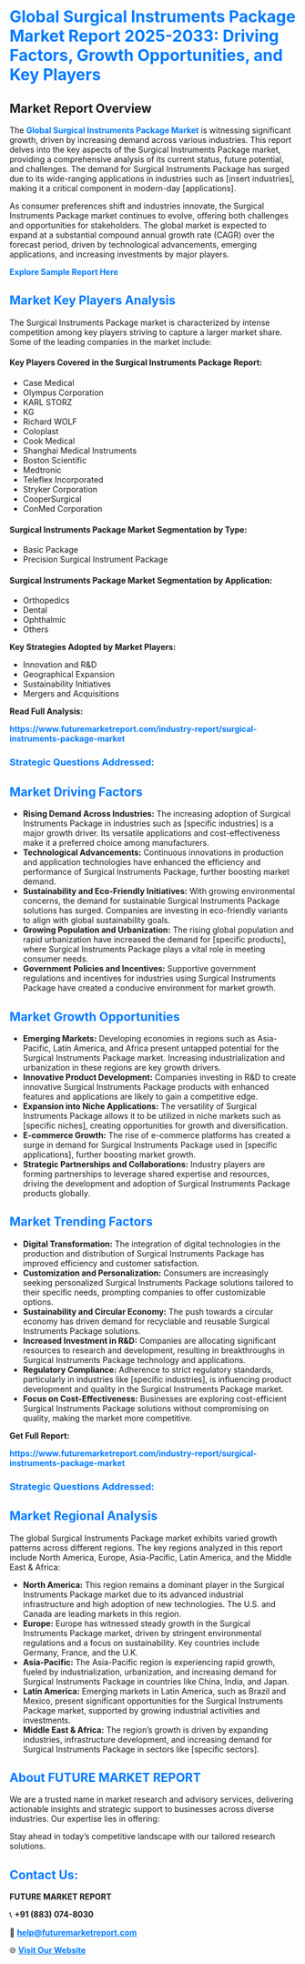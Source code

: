 <h1 style="color: #007BFF;">Global Surgical Instruments Package Market Report 2025-2033: Driving Factors, Growth Opportunities, and Key Players</h1>

<section id="overview">
<h2>Market Report Overview</h2>
<p>The <a href="https://www.futuremarketreport.com/industry-report/surgical-instruments-package-market" style="color: #007BFF; text-decoration: none;"><strong>Global Surgical Instruments Package Market</strong></a> is witnessing significant growth, driven by increasing demand across various industries. This report delves into the key aspects of the Surgical Instruments Package market, providing a comprehensive analysis of its current status, future potential, and challenges. The demand for Surgical Instruments Package has surged due to its wide-ranging applications in industries such as [insert industries], making it a critical component in modern-day [applications].</p>
<p>As consumer preferences shift and industries innovate, the Surgical Instruments Package market continues to evolve, offering both challenges and opportunities for stakeholders. The global market is expected to expand at a substantial compound annual growth rate (CAGR) over the forecast period, driven by technological advancements, emerging applications, and increasing investments by major players.</p>
</section>

<section id="overview">
<p><a href="https://www.futuremarketreport.com/request-sample/reportId=109617" style="color: #007BFF; text-decoration: none;"><strong>Explore Sample Report Here</strong></a></p>
</section>

<section id="key-players">
<h2 style="color: #007BFF;">Market Key Players Analysis</h2>
<p>The Surgical Instruments Package market is characterized by intense competition among key players striving to capture a larger market share. Some of the leading companies in the market include:</p>
<h4>Key Players Covered in the Surgical Instruments Package Report:</h4>
<ul><li>Case Medical</li><li>Olympus Corporation</li><li>KARL STORZ</li><li>KG</li><li>Richard WOLF</li><li>Coloplast</li><li>Cook Medical</li><li>Shanghai Medical Instruments</li><li>Boston Scientific</li><li>Medtronic</li><li>Teleflex Incorporated</li><li>Stryker Corporation</li><li>CooperSurgical</li><li>ConMed Corporation</li></ul>
<h4>Surgical Instruments Package Market Segmentation by Type:</h4>
<ul><li>Basic Package</li><li>Precision Surgical Instrument Package</li></ul>

<h4>Surgical Instruments Package Market Segmentation by Application:</h4>
<ul><li>Orthopedics</li><li>Dental</li><li>Ophthalmic</li><li>Others</li></ul>
<p><strong>Key Strategies Adopted by Market Players:</strong></p>
<ul>
<li>Innovation and R&D</li>
<li>Geographical Expansion</li>
<li>Sustainability Initiatives</li>
<li>Mergers and Acquisitions</li>
</ul>
</section>

<section>
<p><strong>Read Full Analysis: </strong></p><a href="https://www.futuremarketreport.com/industry-report/surgical-instruments-package-market" style="color: #007BFF; text-decoration: none;"><strong>https://www.futuremarketreport.com/industry-report/surgical-instruments-package-market</strong></a>
<h3 style="color: #007BFF;">Strategic Questions Addressed:</h3>
</section>

<section id="driving-factors">
<h2 style="color: #007BFF;">Market Driving Factors</h2>
<ul>
<li><strong>Rising Demand Across Industries:</strong> The increasing adoption of Surgical Instruments Package in industries such as [specific industries] is a major growth driver. Its versatile applications and cost-effectiveness make it a preferred choice among manufacturers.</li>
<li><strong>Technological Advancements:</strong> Continuous innovations in production and application technologies have enhanced the efficiency and performance of Surgical Instruments Package, further boosting market demand.</li>
<li><strong>Sustainability and Eco-Friendly Initiatives:</strong> With growing environmental concerns, the demand for sustainable Surgical Instruments Package solutions has surged. Companies are investing in eco-friendly variants to align with global sustainability goals.</li>
<li><strong>Growing Population and Urbanization:</strong> The rising global population and rapid urbanization have increased the demand for [specific products], where Surgical Instruments Package plays a vital role in meeting consumer needs.</li>
<li><strong>Government Policies and Incentives:</strong> Supportive government regulations and incentives for industries using Surgical Instruments Package have created a conducive environment for market growth.</li>
</ul>
</section>

<section id="growth-opportunities">
<h2 style="color: #007BFF;">Market Growth Opportunities</h2>
<ul>
<li><strong>Emerging Markets:</strong> Developing economies in regions such as Asia-Pacific, Latin America, and Africa present untapped potential for the Surgical Instruments Package market. Increasing industrialization and urbanization in these regions are key growth drivers.</li>
<li><strong>Innovative Product Development:</strong> Companies investing in R&D to create innovative Surgical Instruments Package products with enhanced features and applications are likely to gain a competitive edge.</li>
<li><strong>Expansion into Niche Applications:</strong> The versatility of Surgical Instruments Package allows it to be utilized in niche markets such as [specific niches], creating opportunities for growth and diversification.</li>
<li><strong>E-commerce Growth:</strong> The rise of e-commerce platforms has created a surge in demand for Surgical Instruments Package used in [specific applications], further boosting market growth.</li>
<li><strong>Strategic Partnerships and Collaborations:</strong> Industry players are forming partnerships to leverage shared expertise and resources, driving the development and adoption of Surgical Instruments Package products globally.</li>
</ul>
</section>

<section id="trending-factors">
<h2 style="color: #007BFF;">Market Trending Factors</h2>
<ul>
<li><strong>Digital Transformation:</strong> The integration of digital technologies in the production and distribution of Surgical Instruments Package has improved efficiency and customer satisfaction.</li>
<li><strong>Customization and Personalization:</strong> Consumers are increasingly seeking personalized Surgical Instruments Package solutions tailored to their specific needs, prompting companies to offer customizable options.</li>
<li><strong>Sustainability and Circular Economy:</strong> The push towards a circular economy has driven demand for recyclable and reusable Surgical Instruments Package solutions.</li>
<li><strong>Increased Investment in R&D:</strong> Companies are allocating significant resources to research and development, resulting in breakthroughs in Surgical Instruments Package technology and applications.</li>
<li><strong>Regulatory Compliance:</strong> Adherence to strict regulatory standards, particularly in industries like [specific industries], is influencing product development and quality in the Surgical Instruments Package market.</li>
<li><strong>Focus on Cost-Effectiveness:</strong> Businesses are exploring cost-efficient Surgical Instruments Package solutions without compromising on quality, making the market more competitive.</li>
</ul>
</section>

<section>
<p><strong>Get Full Report: </strong></p><a href="https://www.futuremarketreport.com/industry-report/surgical-instruments-package-market" style="color: #007BFF; text-decoration: none;"><strong>https://www.futuremarketreport.com/industry-report/surgical-instruments-package-market</strong></a>
<h3 style="color: #007BFF;">Strategic Questions Addressed:</h3>
</section>


<section id="regional-analysis">
<h2 style="color: #007BFF;">Market Regional Analysis</h2>
<p>The global Surgical Instruments Package market exhibits varied growth patterns across different regions. The key regions analyzed in this report include North America, Europe, Asia-Pacific, Latin America, and the Middle East & Africa:</p>
<ul>
<li><strong>North America:</strong> This region remains a dominant player in the Surgical Instruments Package market due to its advanced industrial infrastructure and high adoption of new technologies. The U.S. and Canada are leading markets in this region.</li>
<li><strong>Europe:</strong> Europe has witnessed steady growth in the Surgical Instruments Package market, driven by stringent environmental regulations and a focus on sustainability. Key countries include Germany, France, and the U.K.</li>
<li><strong>Asia-Pacific:</strong> The Asia-Pacific region is experiencing rapid growth, fueled by industrialization, urbanization, and increasing demand for Surgical Instruments Package in countries like China, India, and Japan.</li>
<li><strong>Latin America:</strong> Emerging markets in Latin America, such as Brazil and Mexico, present significant opportunities for the Surgical Instruments Package market, supported by growing industrial activities and investments.</li>
<li><strong>Middle East & Africa:</strong> The region’s growth is driven by expanding industries, infrastructure development, and increasing demand for Surgical Instruments Package in sectors like [specific sectors].</li>
</ul>
</section>

<footer>
<h2 style="color: #007BFF;">About FUTURE MARKET REPORT</h2>
<p>We are a trusted name in market research and advisory services, delivering actionable insights and strategic support to businesses across diverse industries. Our expertise lies in offering:</p>

<p>Stay ahead in today’s competitive landscape with our tailored research solutions.</p>

<h2 style="color: #007BFF;">Contact Us:</h2>
<p><strong>FUTURE MARKET REPORT</strong></p>
<p>📞 <strong>+91 (883) 074-8030</strong></p>
<p>📧 <strong><a href="mailto:help@futuremarketreport.com" style="color: #007BFF;">help@futuremarketreport.com</a></strong></p>
<p>🌐 <strong><a href="https://www.futuremarketreport.com/" style="color: #007BFF;">Visit Our Website</a></strong></p>
</footer>